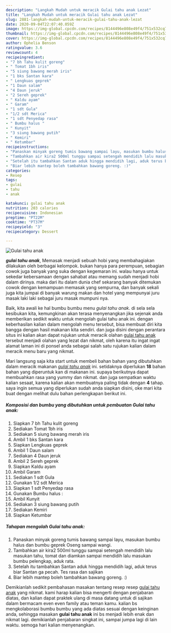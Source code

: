 ```yaml
---
description: "Langkah Mudah untuk meracik Gulai tahu anak Lezat"
title: "Langkah Mudah untuk meracik Gulai tahu anak Lezat"
slug: 2881-langkah-mudah-untuk-meracik-gulai-tahu-anak-lezat
date: 2020-09-04T22:07:40.059Z
image: https://img-global.cpcdn.com/recipes/8144496e808e49f4/751x532cq70/gulai-tahu-anak-foto-resep-utama.jpg
thumbnail: https://img-global.cpcdn.com/recipes/8144496e808e49f4/751x532cq70/gulai-tahu-anak-foto-resep-utama.jpg
cover: https://img-global.cpcdn.com/recipes/8144496e808e49f4/751x532cq70/gulai-tahu-anak-foto-resep-utama.jpg
author: Ophelia Benson
ratingvalue: 3.6
reviewcount: 4
recipeingredient:
- "7 bh Tahu kulit goreng"
- " Tomat 1bh iris"
- "5 siung bawang merah iris"
- "1 bks Santan kara"
- " Lengkuas geprek"
- "1 Daun salam"
- "4 Daun jeruk"
- "2 Sereh geprek"
- " Kaldu ayam"
- " Garam"
- "1 sdt Gula"
- "1/2 sdt Merica"
- "1 sdt Penyedap rasa"
- " Bumbu halus "
- " Kunyit"
- "3 siung bawang putih"
- " Kemiri"
- " Ketumbar"
recipeinstructions:
- "Panaskan minyak goreng tumis bawang sampai layu, masukan bumbu halus dan bumbu geprek Oseng sampai wangi."
- "Tambahkan air kira2 500ml tunggu sampai setengah mendidih lalu masukan tahu, tomat dan diamkan sampai mendidih lalu masukan bumbu pelengkap, aduk rata."
- "Setelah itu tambahkan Santan aduk hingga mendidih lagi, aduk terus biar Santan ga pecah. Tes rasa dan sajikan"
- "Biar lebih mantep boleh tambahkan bawang goreng. :)"
categories:
- Resep
tags:
- gulai
- tahu
- anak

katakunci: gulai tahu anak 
nutrition: 203 calories
recipecuisine: Indonesian
preptime: "PT22M"
cooktime: "PT37M"
recipeyield: "3"
recipecategory: Dessert

---
```



![Gulai tahu anak](https://img-global.cpcdn.com/recipes/8144496e808e49f4/751x532cq70/gulai-tahu-anak-foto-resep-utama.jpg)

<b><i>gulai tahu anak</i></b>, Memasak menjadi sebuah hobi yang membahagiakan dilakukan oleh berbagai kelompok. bukan hanya para perempuan, sebagian cowok juga banyak yang suka dengan kegemaran ini. walau hanya untuk sekedar kebersamaan dengan sahabat atau memang sudah menjadi hobi dalam dirinya. maka dari itu dalam dunia chef sekarang banyak ditemukan cowok dengan kemampuan memasak yang sempurna, dan banyak sekali juga kita jumpai di banyak warung makan dan hotel yang mempunyai juru masak laki laki sebagai juru masak mumpuni nya.



Baik, kita awali ke hal bumbu bumbu menu <i>gulai tahu anak</i>. di sela sela kesibukan kita, kemungkinan akan terasa menyenangkan jika sejenak anda memberikan sedikit waktu untuk mengolah gulai tahu anak ini. dengan keberhasilan kalian dalam mengolah menu tersebut, bisa membuat diri kita bangga dengan hasil makanan kita sendiri. dan juga disini dengan perantara situs ini kalian akan dapat rujukan untuk meracik olahan <u>gulai tahu anak</u> tersebut menjadi olahan yang lezat dan nikmat, oleh karena itu ingat ingat alamat laman ini di ponsel anda sebagai salah satu rujukan kalian dalam meracik menu baru yang nikmat.


Mari langsung saja kita start untuk membeli bahan bahan yang dibutuhkan dalam meracik makanan <u><i>gulai tahu anak</i></u> ini. setidaknya diperlukan <b>18</b> bahan bahan yang diperuntuk kan di makanan ini. supaya berikutnya dapat membuahkan rasa yang yummy dan nikmat. dan juga sempatkan waktu kalian sesaat, karena kalian akan membuatnya paling tidak dengan <b>4</b> tahap. saya ingin semua yang diperlukan sudah anda siapkan disini, oke mari kita buat dengan melihat dulu bahan perlengkapan berikut ini.

<!--inarticleads1-->

##### Komposisi dan bumbu yang dibutuhkan untuk pembuatan Gulai tahu anak:

1. Siapkan 7 bh Tahu kulit goreng
1. Sediakan  Tomat 1bh iris
1. Sediakan 5 siung bawang merah iris
1. Ambil 1 bks Santan kara
1. Siapkan  Lengkuas geprek
1. Ambil 1 Daun salam
1. Sediakan 4 Daun jeruk
1. Ambil 2 Sereh geprek
1. Siapkan  Kaldu ayam
1. Ambil  Garam
1. Sediakan 1 sdt Gula
1. Gunakan 1/2 sdt Merica
1. Siapkan 1 sdt Penyedap rasa
1. Gunakan  Bumbu halus :
1. Ambil  Kunyit
1. Sediakan 3 siung bawang putih
1. Sediakan  Kemiri
1. Siapkan  Ketumbar




<!--inarticleads2-->

##### Tahapan mengolah Gulai tahu anak:

1. Panaskan minyak goreng tumis bawang sampai layu, masukan bumbu halus dan bumbu geprek Oseng sampai wangi.
1. Tambahkan air kira2 500ml tunggu sampai setengah mendidih lalu masukan tahu, tomat dan diamkan sampai mendidih lalu masukan bumbu pelengkap, aduk rata.
1. Setelah itu tambahkan Santan aduk hingga mendidih lagi, aduk terus biar Santan ga pecah. Tes rasa dan sajikan
1. Biar lebih mantep boleh tambahkan bawang goreng. :)




Demikianlah sedikit pembahasan masakan tentang resep resep <u>gulai tahu anak</u> yang nikmat. kami harap kalian bisa mengerti dengan penjabaran diatas, dan kalian dapat praktek ulang di masa datang untuk di sajikan dalam bermacam even even family atau teman kamu. kalian bs mengkolaborasi bumbu bumbu yang ada diatas sesuai dengan keinginan anda, sehingga masakan <b>gulai tahu anak</b> ini bs menjadi lebih enak dan nikmat lagi. demikianlah penjabaran singkat ini, sampai jumpa lagi di lain waktu. semoga hari kalian menyenangkan.
